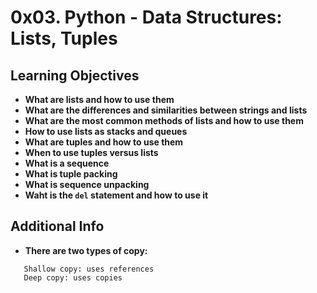 # 0x03. Python - Data Structures: Lists, Tuples

## Learning Objectives
* **What are lists and how to use them**
* **What are the differences and similarities between strings and lists**
* **What are the most common methods of lists and how to use them**
* **How to use lists as stacks and queues**
* **What are tuples and how to use them**
* **When to use tuples versus lists**
* **What is a sequence**
* **What is tuple packing**
* **What is sequence unpacking**
* **Waht is the `del` statement and how to use it**

## Additional Info
* **There are two types of copy:**
```
   Shallow copy: uses references
   Deep copy: uses copies
```

